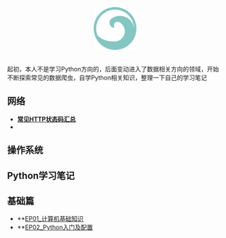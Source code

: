 <div align="center">
    <img src="/assets/img/logo.png" width="100px">
</div>
<br>

起初，本人不是学习Python方向的，后面变动进入了数据相关方向的领域，开始不断探索常见的数据爬虫，自学Python相关知识，整理一下自己的学习笔记

## 网络

- **[常见HTTP状态码汇总](/web-rel/http-status-code.md)**
- 

## 操作系统


## Python学习笔记
## 基础篇
- **[EP01_计算机基础知识](/python-basic/📘EP01_计算机基础知识.md)
- **[EP02_Python入门及配置](/python-basic/📘EP02_Python入门及配置.md)